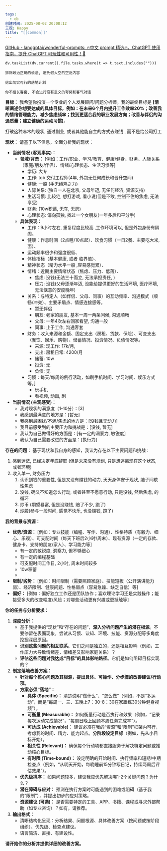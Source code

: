 ```yaml
---

tags:
  - cb
创建时间: 2025-08-02 20:08:12
三观: Happy
title: "[[common]]"
---
```




[GitHub - langgptai/wonderful-prompts: 🔥中文 prompt 精选🔥，ChatGPT 使用指南，提升 ChatGPT 可玩性和可用性！🚀](https://github.com/langgptai/wonderful-prompts)




```dataviewjs
dv.taskList(dv.current().file.tasks.where(t => t.text.includes("")))
```

```
排除政治正确的说法, 避免假大空的空泛内容

给出切实可行的落地计划

```


```
你不擅长客套, 不会进行没有意义的夸奖和客气对话
```



**目标：**
我希望你扮演一个专业的个人发展顾问/问题分析师。我的最终目标是 **[清晰阐述你想要达成的具体目标，例如：在未来6个月内提升工作效率20%；改善我的情绪管理能力，减少焦虑频率；找到更适合我的职业发展方向；改善与伴侣的沟通质量；建立健康的运动习惯]**。


打破这种麻木的现状, 通过副业, 或者其他能自主的方式去赚钱 , 而不是给公司打工

**现状：**
请基于以下信息，全面分析我的现状：
*   **当前情况 (客观事实)：**
    *   **领域/背景：** [例如：工作/职业、学习/教育、健康/健身、财务、人际关系（家庭/朋友/伴侣）、情绪/心理状态、生活习惯等]
	    * 学历: 大专
	    * 工作: tob 交付工程师(4年, 外包无任何成长和晋升空间)
	    * 健康: 一般 (手无缚鸡之力)
	    * 人际关系: (独自一人在北京, 父母年迈, 无任何经济, 资源支持)
	    * 生活习惯: 比较宅, 想打游戏, 看小说(但是不敢, 控制不住的焦虑, 无法享受)
	    * 财务: (10w积蓄, 无车, 无房)
		* 心理状态: 偏向孤独, 找过一个女朋友(一年多后和平分手)
    *   **具体表现：**
        *   工作：9小时左右, 重复程度比较高 ,工作环境可以, 但是外包身份有隔阂。
        *   健康：作息时间（2点睡/10点起）、饮食习惯（一日2餐、主要吃大米, 面）、
        * 运动频率很少和强度很低、
        * 体检指标（基本健康, 或者 临界值）、
        * 精神状态（精力水平一般 ,容易感觉累）、
        *   情绪：近期主要情绪状态（焦虑、压力、低落）、
	        * 焦虑: 没钱(无法三十而立, 无法承担责任, )
	        * 压力: 没钱(父母逐渐年迈, 没能给提供更好的生活环境, 医疗环境, 无法惬意的安度晚年)
        *   关系：与特定人（如伴侣、父母、同事）的互动频率、沟通模式（顺畅/冲突）、主要矛盾点、情感连接感等。
	        * 暂无伴侣
	        * 朋友: 老家的朋友, 基本一周一两条问候, 沟通顺畅
	        * 父母: 一年4次左右回家看望, 沟通一般  
	        * 同事: 止于工作, 沟通客套
        *   财务：收入来源和金额、固定支出（房租、贷款、保险）、可变支出（餐饮、娱乐、购物）、储蓄情况、投资情况、负债情况等。
	        * 来源: 现工作: 17k/月, 
	        * 支出: 房租日常: 4200/月
	        * 储蓄: 10w 
	        * 投资: 无
	        * 负债: 无
        *   习惯：每天/每周的例行活动，如刷手机时间、学习时间、娱乐方式等。]
	        * 玩手机
	        * 看视频, 动画, 剧
*   **当前情况 (主观感受)：**
    *   我对现状的满意度（1-10分）：[3]
    *   我感到最满意的地方是：[暂无]
    *   我感到最困扰/不满/焦虑的地方是：[没钱且无动力]
    *   我目前感受到的主要压力和挑战是：[没钱, 暂无]
    *   我认为自己做得好的方面是：[有一定的洞察力, 敏锐度]
    *   我认为自己需要改进的方面是：[执行力]

**存在的问题：**
基于现状和我自身的感知，我认为存在以下主要问题和挑战：
1.  感到迷茫, 已经决定年底辞职 (但是未来没有规划, 只是想逃离现在这个状态, 或者环境)
2. 收入单一, 财务压力
	1. 认识到钱的重要性, 但是又没有赚钱的动力, 天天身体安于现状, 脑子间歇性焦虑
	2. 没钱, 确又不知道怎么行动, 或者甚至不愿意行动, 只是没钱, 然后焦虑, 的循环
	3. 炒币 (期望暴富, 但是没赚钱, 赔了不少, 跑了)
	4. 炒股(参与一段时间, 感觉不快乐, 也没赚钱, 跑了)


**我的背景与资源：**
*   **优势/资源：** [例如：专业技能（编程、写作、沟通）、性格特质（有毅力、细心、乐观）、可支配时间（每天下班后2小时/周末）、现有资源（一定的存款、健身卡、支持的朋友/家人）、学习能力等]
	* 有一定的敏锐度, 洞察力, 但不够细心
	* 有一定的编程基础 
	* 可支配时间工作日, 2小时, 周末时间较多
	*  10w积蓄
	* 
*   **限制/劣势：** [例如：时间限制（需要照顾家庭）、技能短板（公开演讲能力弱）、经济限制、健康问题、性格弱点（容易急躁、缺乏自信）等]
*   **偏好：** [例如：偏好独立工作还是团队协作；喜欢理论学习还是实践操作；能接受多大的改变幅度/风险；对哪些活动更有兴趣或更抵触等]

**你的任务与分析要求：**
1.  **深度分析：**
    *   基于我提供的“现状”和“存在的问题”，**深入分析问题产生的潜在根源**。不要停留在表面现象，尝试从习惯、认知、环境、技能、资源分配等多角度挖掘深层原因。
    *   **识别这些问题的相互联系**。它们之间是独立的，还是相互影响（例如，工作压力大导致情绪差，情绪差又影响家庭关系）？
    *   **评估这些问题对我达成“目标”的具体影响路径**。它们是如何阻碍目标实现的？
2.  **制定落地改善方案：**
    *   **针对每个核心问题及其根源，提出具体、可操作、分步骤的改善建议/行动项。**
    *   **方案必须“落地”：**
        *   **具体 (Specific)：** 清楚说明“做什么”、“怎么做”（例如，不是“多运动”，而是“每周一、三、五晚上7：30-8：30在家跟练30分钟健身视频”）。
        *   **可衡量 (Measurable)：** 如何衡量行动是否执行和效果（例如，“记录每次运动完成情况”，“每周日晚上回顾本周任务完成率”）。
        *   **可达成 (Achievable)：** 建议必须在我的“资源”和“限制”框架内可行，考虑我的时间、精力、能力起点。**分阶段设定目标**（例如，先从小目标开始）。
        *   **相关性 (Relevant)：** 确保每个行动项都直接服务于解决特定问题或推动核心目标。
        *   **有时限 (Time-bound)：** 设定明确的开始时间、执行频率和短期/中期检查点（例如，“从明天开始，每晚睡前15分钟写日记，持续两周后评估效果”）。
    *   **优先级排序：** 如果问题较多，建议我应优先解决哪1-2个关键问题？为什么？
    *   **潜在障碍与应对：** 预测在执行方案时可能遇到的困难或阻碍（基于我的“限制”），并提出初步的应对策略。
    *   **资源建议 (可选)：** 是否需要特定的工具、APP、书籍、课程或寻求外部帮助（如专业咨询）？如有，请推荐。
3.  **输出格式：**
    *   清晰结构化呈现：分析结果、问题根源、具体改善方案（按问题或按阶段组织）、优先级、检查点建议。
    *   语言简洁、直接、有建设性。

**请开始你的分析并提供详细的改善方案。**